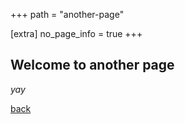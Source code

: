 +++
path = "another-page"

[extra]
no_page_info = true
+++

## Welcome to another page

_yay_

[back](../)
